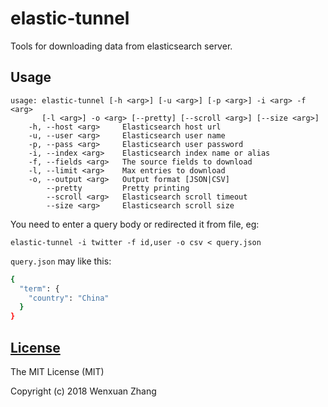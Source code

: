 # elastic-tunnel

Tools for downloading data from elasticsearch server.

## Usage

```
usage: elastic-tunnel [-h <arg>] [-u <arg>] [-p <arg>] -i <arg> -f <arg> 
       [-l <arg>] -o <arg> [--pretty] [--scroll <arg>] [--size <arg>] 
    -h, --host <arg>     Elasticsearch host url
    -u, --user <arg>     Elasticsearch user name
    -p, --pass <arg>     Elasticsearch user password
    -i, --index <arg>    Elasticsearch index name or alias
    -f, --fields <arg>   The source fields to download
    -l, --limit <arg>    Max entries to download
    -o, --output <arg>   Output format [JSON|CSV]
        --pretty         Pretty printing
        --scroll <arg>   Elasticsearch scroll timeout
        --size <arg>     Elasticsearch scroll size
```

You need to enter a query body or redirected it from file, eg:

```
elastic-tunnel -i twitter -f id,user -o csv < query.json
```

`query.json` may like this:

```bash
{
  "term": {
    "country": "China"
  }
}
```

## [License](LICENSE.txt)

The MIT License (MIT)

Copyright (c) 2018 Wenxuan Zhang
